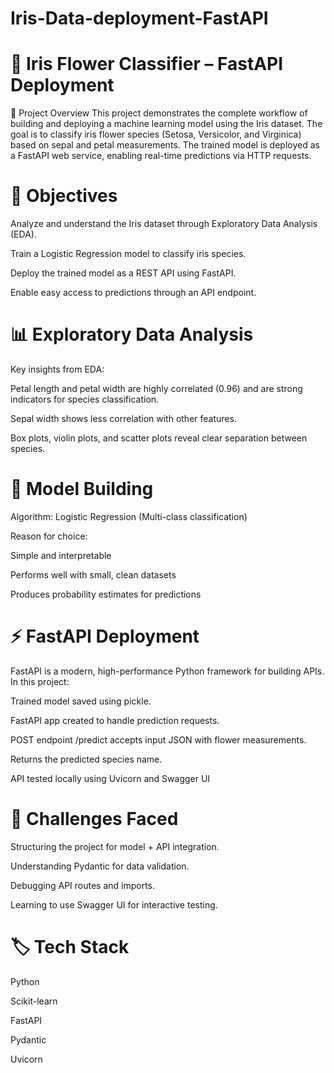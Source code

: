 # Iris-Data-deployment-FastAPI
# 🌸 Iris Flower Classifier – FastAPI Deployment
📌 Project Overview
This project demonstrates the complete workflow of building and deploying a machine learning model using the Iris dataset. The goal is to classify iris flower species (Setosa, Versicolor, and Virginica) based on sepal and petal measurements. The trained model is deployed as a FastAPI web service, enabling real-time predictions via HTTP requests.

# 🎯 Objectives
Analyze and understand the Iris dataset through Exploratory Data Analysis (EDA).

Train a Logistic Regression model to classify iris species.

Deploy the trained model as a REST API using FastAPI.

Enable easy access to predictions through an API endpoint.

# 📊 Exploratory Data Analysis
Key insights from EDA:

Petal length and petal width are highly correlated (0.96) and are strong indicators for species classification.

Sepal width shows less correlation with other features.

Box plots, violin plots, and scatter plots reveal clear separation between species.

# 🤖 Model Building
Algorithm: Logistic Regression (Multi-class classification)

Reason for choice:

Simple and interpretable

Performs well with small, clean datasets

Produces probability estimates for predictions

# ⚡ FastAPI Deployment
FastAPI is a modern, high-performance Python framework for building APIs. In this project:

Trained model saved using pickle.

FastAPI app created to handle prediction requests.

POST endpoint /predict accepts input JSON with flower measurements.

Returns the predicted species name.

API tested locally using Uvicorn and Swagger UI

# 🚀 Challenges Faced
Structuring the project for model + API integration.

Understanding Pydantic for data validation.

Debugging API routes and imports.

Learning to use Swagger UI for interactive testing.

# 🏷 Tech Stack
Python

Scikit-learn

FastAPI

Pydantic

Uvicorn
